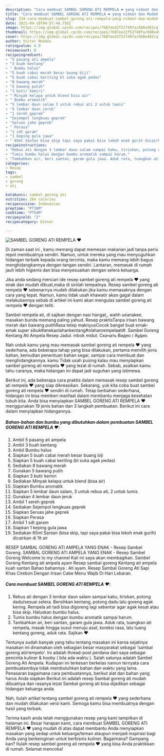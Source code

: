 ```yaml
---
description: "Cara membuat SAMBEL GORENG ATI REMPELA ❤️ yang nikmat dan Mudah Dibuat"
title: "Cara membuat SAMBEL GORENG ATI REMPELA ❤️ yang nikmat dan Mudah Dibuat"
slug: 334-cara-membuat-sambel-goreng-ati-rempela-yang-nikmat-dan-mudah-dibuat
date: 2021-04-10T04:57:44.756Z
image: https://img-global.cpcdn.com/recipes/7b87ee22f53749fa/680x482cq70/sambel-goreng-ati-rempela-❤️-foto-resep-utama.jpg
thumbnail: https://img-global.cpcdn.com/recipes/7b87ee22f53749fa/680x482cq70/sambel-goreng-ati-rempela-❤️-foto-resep-utama.jpg
cover: https://img-global.cpcdn.com/recipes/7b87ee22f53749fa/680x482cq70/sambel-goreng-ati-rempela-❤️-foto-resep-utama.jpg
author: Victor Rhodes
ratingvalue: 4.9
reviewcount: 8
recipeingredient:
- "5 pasang ati ampela"
- "3 buah kentang"
- " Bumbu halus"
- "5 buah cabai merah besar buang biji"
- "5 buah cabai keriting bl suka agak pedas"
- "8 bawang merah"
- "5 bawang putih"
- "3 butir kemiri"
- " Minyak kelapa untuk blend bisa air"
- " Bumbu aromatik"
- "5 lembar daun salam 3 untuk rebus ati 2 untuk tumis"
- "4 lembar daun jeruk"
- "1 sereh geprek"
- "Sejempol lengkuas geprek"
- "Seruas jahe geprek"
- " Perasa"
- "1 sdt garam"
- "1 keping gula jawa"
- " 65ml Santan bisa skip tapi saya pakai bisa lekoh enak gurih dicairkan di 1lt air"
recipeinstructions:
- "Rebus ati dengan 3 lembar daun salam sampai kaku, tiriskan, potong dadu/sesuai selera. Bersihkan kentang, potong dadu lalu goreng agak kering. Rempela ati tadi bisa digoreng lagi sebentar agar agak kesat atau bisa skip. Haluskan bumbu halus."
- "Tumis bumbu halus dengan bumbu aromatik sampai harum."
- "Tambahkan air, beri santan, garam gula jawa. Aduk rata, tuangkan ati rempela, masak hingga susut menuju asat, koreksi rasa, lalu tuang kentang goreng, aduk rata. Sajikan ❤️"
categories:
- Resep
tags:
- sambel
- goreng
- ati

katakunci: sambel goreng ati 
nutrition: 264 calories
recipecuisine: Indonesian
preptime: "PT36M"
cooktime: "PT54M"
recipeyield: "2"
recipecategory: Dinner

---
```



![SAMBEL GORENG ATI REMPELA ❤️](https://img-global.cpcdn.com/recipes/7b87ee22f53749fa/680x482cq70/sambel-goreng-ati-rempela-❤️-foto-resep-utama.jpg)

Di zaman  saat ini , kamu memang dapat memesan makanan jadi tanpa perlu repot membuatnya sendiri. Namun, untuk mereka yang mau menyuguhkan hidangan terbaik kepada orang tercinta, maka kamu memang lebih bagus menghidangkannya dengan tangan sendiri. Lantaran, memasak di rumah jauh lebih higienis dan bisa menyesuaikan dengan selera keluarga.

Jika anda sedang mencari ide resep sambel goreng ati rempela ❤️ yang enak dan mudah dibuat,maka di sinilah tempatnya. Resep sambel goreng ati rempela ❤️  sebenarnya mudah dilakukan jika kamu memasaknya dengan cara yang tepat. Namun, kamu tidak usah khawatir akan gagal dalam melakukannya 
sebab di artikel ini kami akan mengulas sambel goreng ati rempela ❤️ dengan teliti.  

Sambel rempela ati, di sajikan dengan nasi hangat,, wahh ueanakee. masakan bunda memang paling yahud. Resep praktisTanpa irisan bawang merah dan bawang putihRasa tetep maknyusCocok banget buat emak-emak super sibuk#anekaolahankentang#olahanrempelaati#. Sambel Goreng Kentang Ati Ampela Resep Jadul. mbok midut. Скачать Видео / Аудио.

Nah untuk kamu yang mau memasak sambel goreng ati rempela ❤️ yang sederhana, ada beberapa tahap yang bisa dilakukan, pertama memilih jenis bahan, kemudian penentuan bahan segar, sampai cara membuat dan menghidangkannya. kamu Tidak usah pusing kalau mau menyiapkan sambel goreng ati rempela ❤️ yang lezat di rumah. Sebab, asalkan kamu  tahu caranya, maka hidangan ini dapat jadi suguhan yang istimewa.

Berikut ini, ada beberapa cara praktis  dalam memasak resep sambel goreng ati rempela ❤️ yang siap dikreasikan. Sekarang, yuk kita coba buat sambel goreng ati rempela ❤️ sendiri di rumah. Tetap berbahan sederhana, hidangan ini bisa memberi manfaat dalam membantu menjaga kesehatan tubuh kita. Anda bisa menyiapkan SAMBEL GORENG ATI REMPELA ❤️ menggunakan 19 jenis bahan dan 3 langkah pembuatan. Berikut ini cara dalam menyiapkan hidangannya.

<!--inarticleads1-->

##### Bahan-bahan dan bumbu yang dibutuhkan dalam pembuatan SAMBEL GORENG ATI REMPELA ❤️:

1. Ambil 5 pasang ati ampela
1. Ambil 3 buah kentang
1. Ambil  Bumbu halus
1. Siapkan 5 buah cabai merah besar buang biji
1. Siapkan 5 buah cabai keriting (bl suka agak pedas)
1. Sediakan 8 bawang merah
1. Gunakan 5 bawang putih
1. Siapkan 3 butir kemiri
1. Sediakan  Minyak kelapa untuk blend (bisa air)
1. Siapkan  Bumbu aromatik
1. Siapkan 5 lembar daun salam, 3 untuk rebus ati, 2 untuk tumis
1. Gunakan 4 lembar daun jeruk
1. Ambil 1 sereh geprek
1. Sediakan Sejempol lengkuas geprek
1. Siapkan Seruas jahe geprek
1. Siapkan  Perasa
1. Ambil 1 sdt garam
1. Siapkan 1 keping gula jawa
1. Sediakan  65ml Santan (bisa skip, tapi saya pakai bisa lekoh enak gurih) dicairkan di 1lt air


RESEP SAMBAL GORENG ATI AMPELA YANG ENAK - Resep Sambel Goreng. SAMBAL GORENG ATI AMPELA YANG ENAK - Resep Sambel Goreng Welcome to my channel Kali ini saya akan membagikan. Sambel Goreng Kentang ati ampela ayam Resep sambal goreng Kentang ati ampela kuah santan Bahan bahannya : Ati ayam. Resep Sambal Goreng Ati Sapi Khas Cirebon Dengan Irisan Cabe Menu Wajib Di Hari Lebaran. 

<!--inarticleads2-->

##### Cara membuat SAMBEL GORENG ATI REMPELA ❤️:

1. Rebus ati dengan 3 lembar daun salam sampai kaku, tiriskan, potong dadu/sesuai selera. Bersihkan kentang, potong dadu lalu goreng agak kering. Rempela ati tadi bisa digoreng lagi sebentar agar agak kesat atau bisa skip. Haluskan bumbu halus.
1. Tumis bumbu halus dengan bumbu aromatik sampai harum.
1. Tambahkan air, beri santan, garam gula jawa. Aduk rata, tuangkan ati rempela, masak hingga susut menuju asat, koreksi rasa, lalu tuang kentang goreng, aduk rata. Sajikan ❤️


Tentunya sudah banyak yang tahu tentang masakan ini karna sejatinya masakan ini dinamakan oleh sebagian besar masyarakat sebagai &#39;sambal goreng ati/rempelo&#39;. Ini adalah thread-post perdana dari saya sebagai pencinta kuliner &amp; hooby ( bila ada waktu ). Salah satunya adalah Sambel Goreng Ati Ampela. Kudapan ini terkesan berkelas namun ternyata cara pembuatannbya tidak membutuhkan bahan dan waktu yang lama. Penasaran bagaimana cara pembuatannya, berikut alat dan bahan yang harus Anda siapkan Berikut ini adalah resep Sambal goreng ati mudah dibuatnya dan rasanya lezat Sambal goreng ati bisa dijadikan sebagai hidangan keluarga anda. 

Nah, itulah artikel tentang  sambel goreng ati rempela ❤️  yang sederhana dan mudah dilakukan versi kami. Semoga kamu bisa membuatnya dengan hasil yang terbaik. 

Terima kasih anda telah menggunakan resep yang kami tampilkan di halaman ini. Besar harapan kami, cara membuat  SAMBEL GORENG ATI REMPELA ❤️ yang mudah di atas dapat membantu Anda menyiapkan masakan yang sedap untuk keluarga/teman ataupun menjadi inspirasi bagi Anda yang berkeinginan untuk berbisnis kuliner. Bagaimana? Gampang kan? Itulah resep sambel goreng ati rempela ❤️ yang bisa Anda praktikkan di rumah. Selamat mencoba!

